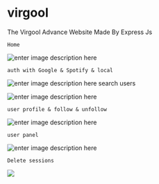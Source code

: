 # virgool
 The Virgool Advance Website Made By Express Js

    Home

![enter image description here](https://i.imgur.com/Ppms7lz.png)


    auth with Google & Spotify & local

![enter image description here](https://i.imgur.com/ork7TAa.png)
    search users

![enter image description here](https://i.imgur.com/nyscBk1.png)

    user profile & follow & unfollow

![enter image description here](https://i.imgur.com/5wFtLns.png)

    user panel

![enter image description here](https://i.imgur.com/WDx75Uj.png)


    Delete sessions

![](https://i.imgur.com/WWpfAZB.png)




